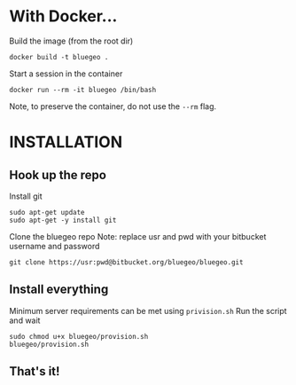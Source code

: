 With Docker...
==============
Build the image (from the root dir)

```docker build -t bluegeo .```

Start a session in the container

```
docker run --rm -it bluegeo /bin/bash
```

Note, to preserve the container, do not use the `--rm` flag.

INSTALLATION
==========

## Hook up the repo
Install git

```
sudo apt-get update
sudo apt-get -y install git
```

Clone the bluegeo repo
Note: replace usr and pwd with your bitbucket username and password

```git clone https://usr:pwd@bitbucket.org/bluegeo/bluegeo.git```

## Install everything
Minimum server requirements can be met using `privision.sh`
Run the script and wait

```
sudo chmod u+x bluegeo/provision.sh
bluegeo/provision.sh
```

## That's it!
